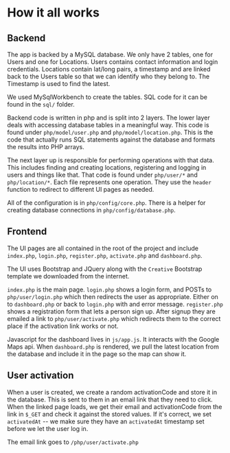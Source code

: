# How it all works

## Backend

The app is backed by a MySQL database. We only have 2 tables, one for Users and one for Locations.
Users contains contact information and login credentials. Locations contain lat/long pairs, a timestamp
and are linked back to the Users table so that we can identify who they belong to. The Timestamp is used to
find the latest.

We used MySqlWorkbench to create the tables. SQL code for it can be found in the `sql/` folder.

Backend code is written in php and is split into 2 layers. The lower layer deals with accessing database tables
in a meaningful way. This code is found under `php/model/user.php` and `php/model/location.php`. This is the code
that actually runs SQL statements against the database and formats the results into PHP arrays.

The next layer up is responsible for performing operations with that data. This includes finding and creating locations,
registering and logging in users and things like that. That code is found under `php/user/*` and `php/location/*`. Each file
represents one operation. They use the `header` function to redirect to different UI pages as needed.

All of the configuration is in `php/config/core.php`. There is a helper for creating database connections in
`php/config/database.php`.


## Frontend

The UI pages are all contained in the root of the project and include `index.php`, `login.php`, `register.php`, `activate.php` and `dashboard.php`.

The UI uses Bootstrap and JQuery along with the `Creative` Bootstrap template we downloaded from the internet.

`index.php` is the main page.
`login.php` shows a login form, and POSTs to `php/user/login.php` which then redirects the user as appropriate. Either
on to `dashboard.php` or back to `login.php` with and error message.
`register.php` shows a registration form that lets a person sign up. After signup they are emailed a link to `php/user/activate.php` which redirects them to the correct place if the activation link works or not.

Javascript for the dashboard lives in `js/app.js`. It interacts with the Google Maps api. When `dashboard.php` is
rendered, we pull the latest location from the database and include it in the page so the map can show it.

## User activation

When a user is created, we create a random activationCode and store it in the database. This is sent to them in an email link
that they need to click. When the linked page loads, we get their email and activationCode from the link in `$_GET` and
check it against the stored values. If it's correct, we set `activatedAt` -- we make sure they have an `activatedAt`
timestamp set before we let the user log in.

The email link goes to `/php/user/activate.php`

